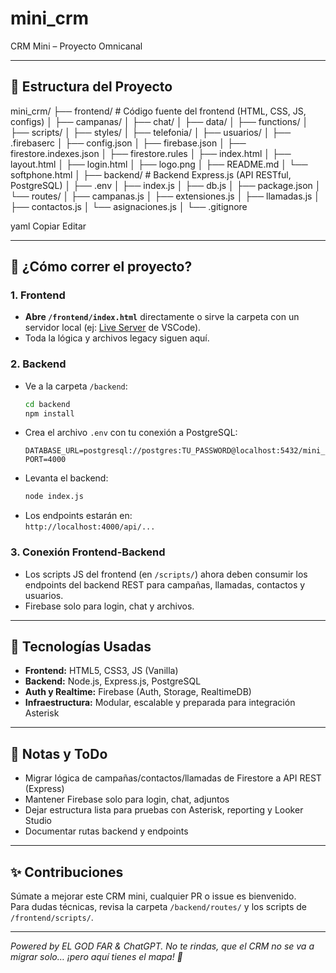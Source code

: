 # mini_crm

CRM Mini – Proyecto Omnicanal

---

## 📁 Estructura del Proyecto

mini_crm/
├── frontend/ # Código fuente del frontend (HTML, CSS, JS, configs)
│ ├── campanas/
│ ├── chat/
│ ├── data/
│ ├── functions/
│ ├── scripts/
│ ├── styles/
│ ├── telefonia/
│ ├── usuarios/
│ ├── .firebaserc
│ ├── config.json
│ ├── firebase.json
│ ├── firestore.indexes.json
│ ├── firestore.rules
│ ├── index.html
│ ├── layout.html
│ ├── login.html
│ ├── logo.png
│ ├── README.md
│ └── softphone.html
│
├── backend/ # Backend Express.js (API RESTful, PostgreSQL)
│ ├── .env
│ ├── index.js
│ ├── db.js
│ ├── package.json
│ └── routes/
│ ├── campanas.js
│ ├── extensiones.js
│ ├── llamadas.js
│ ├── contactos.js
│ └── asignaciones.js
│
└── .gitignore

yaml
Copiar
Editar

---

## 🚀 ¿Cómo correr el proyecto?

### 1. **Frontend**
- **Abre `/frontend/index.html`** directamente o sirve la carpeta con un servidor local (ej: [Live Server](https://marketplace.visualstudio.com/items?itemName=ritwickdey.LiveServer) de VSCode).
- Toda la lógica y archivos legacy siguen aquí.

### 2. **Backend**
- Ve a la carpeta `/backend`:
    ```bash
    cd backend
    npm install
    ```
- Crea el archivo `.env` con tu conexión a PostgreSQL:
    ```
    DATABASE_URL=postgresql://postgres:TU_PASSWORD@localhost:5432/mini_crm
    PORT=4000
    ```
- Levanta el backend:
    ```bash
    node index.js
    ```
- Los endpoints estarán en:  
  `http://localhost:4000/api/...`

### 3. **Conexión Frontend-Backend**
- Los scripts JS del frontend (en `/scripts/`) ahora deben consumir los endpoints del backend REST para campañas, llamadas, contactos y usuarios.
- Firebase solo para login, chat y archivos.

---

## 🔧 Tecnologías Usadas

- **Frontend:** HTML5, CSS3, JS (Vanilla)
- **Backend:** Node.js, Express.js, PostgreSQL
- **Auth y Realtime:** Firebase (Auth, Storage, RealtimeDB)
- **Infraestructura:** Modular, escalable y preparada para integración Asterisk

---

## 📝 Notas y ToDo

- Migrar lógica de campañas/contactos/llamadas de Firestore a API REST (Express)
- Mantener Firebase solo para login, chat, adjuntos
- Dejar estructura lista para pruebas con Asterisk, reporting y Looker Studio
- Documentar rutas backend y endpoints

---

## ✨ Contribuciones

Súmate a mejorar este CRM mini, cualquier PR o issue es bienvenido.  
Para dudas técnicas, revisa la carpeta `/backend/routes/` y los scripts de `/frontend/scripts/`.

---

*Powered by EL GOD FAR & ChatGPT. No te rindas, que el CRM no se va a migrar solo… ¡pero aquí tienes el mapa! 🚀*
